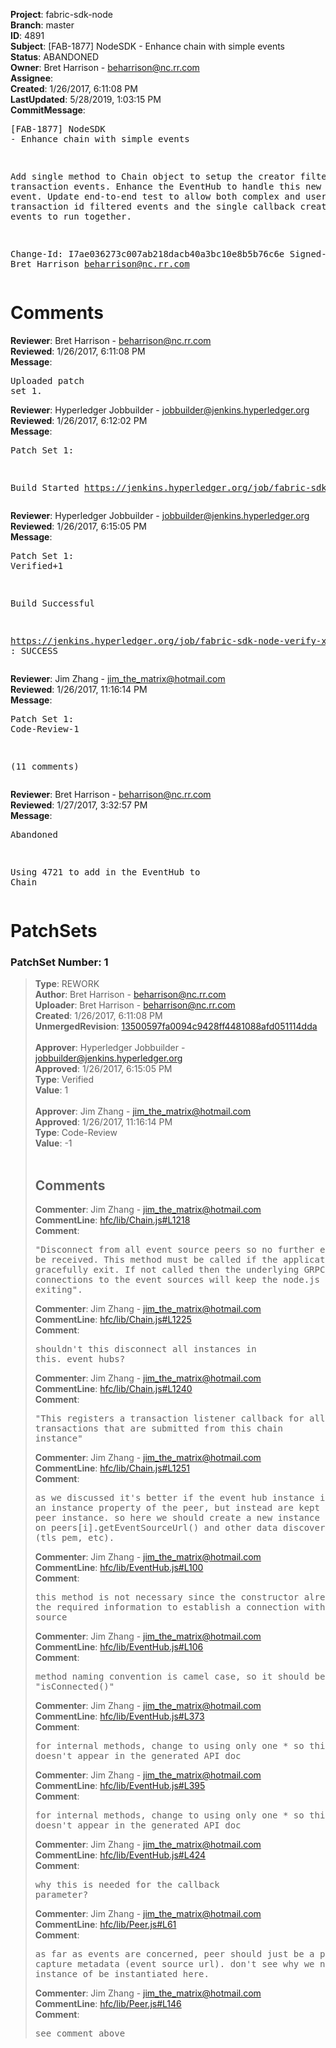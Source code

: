 <strong>Project</strong>: fabric-sdk-node<br><strong>Branch</strong>: master<br><strong>ID</strong>: 4891<br><strong>Subject</strong>: [FAB-1877] NodeSDK - Enhance chain with simple events<br><strong>Status</strong>: ABANDONED<br><strong>Owner</strong>: Bret Harrison - beharrison@nc.rr.com<br><strong>Assignee</strong>:<br><strong>Created</strong>: 1/26/2017, 6:11:08 PM<br><strong>LastUpdated</strong>: 5/28/2019, 1:03:15 PM<br><strong>CommitMessage</strong>:<br><pre>[FAB-1877] NodeSDK - Enhance chain with simple events

Add single method to Chain object to setup the creator
filtered transaction events. Enhance the EventHub to
handle this new block based event. Update end-to-end
test to allow both complex and user defined transaction
id filtered events and the single callback creator filtered
events to run together.

Change-Id: I7ae036273c007ab218dacb40a3bc10e8b5b76c6e
Signed-off-by: Bret Harrison <beharrison@nc.rr.com>
</pre><h1>Comments</h1><strong>Reviewer</strong>: Bret Harrison - beharrison@nc.rr.com<br><strong>Reviewed</strong>: 1/26/2017, 6:11:08 PM<br><strong>Message</strong>: <pre>Uploaded patch set 1.</pre><strong>Reviewer</strong>: Hyperledger Jobbuilder - jobbuilder@jenkins.hyperledger.org<br><strong>Reviewed</strong>: 1/26/2017, 6:12:02 PM<br><strong>Message</strong>: <pre>Patch Set 1:

Build Started https://jenkins.hyperledger.org/job/fabric-sdk-node-verify-x86_64/343/</pre><strong>Reviewer</strong>: Hyperledger Jobbuilder - jobbuilder@jenkins.hyperledger.org<br><strong>Reviewed</strong>: 1/26/2017, 6:15:05 PM<br><strong>Message</strong>: <pre>Patch Set 1: Verified+1

Build Successful 

https://jenkins.hyperledger.org/job/fabric-sdk-node-verify-x86_64/343/ : SUCCESS</pre><strong>Reviewer</strong>: Jim Zhang - jim_the_matrix@hotmail.com<br><strong>Reviewed</strong>: 1/26/2017, 11:16:14 PM<br><strong>Message</strong>: <pre>Patch Set 1: Code-Review-1

(11 comments)</pre><strong>Reviewer</strong>: Bret Harrison - beharrison@nc.rr.com<br><strong>Reviewed</strong>: 1/27/2017, 3:32:57 PM<br><strong>Message</strong>: <pre>Abandoned

Using 4721 to add in the EventHub to Chain</pre><h1>PatchSets</h1><h3>PatchSet Number: 1</h3><blockquote><strong>Type</strong>: REWORK<br><strong>Author</strong>: Bret Harrison - beharrison@nc.rr.com<br><strong>Uploader</strong>: Bret Harrison - beharrison@nc.rr.com<br><strong>Created</strong>: 1/26/2017, 6:11:08 PM<br><strong>UnmergedRevision</strong>: [13500597fa0094c9428ff4481088afd051114dda](https://github.com/hyperledger-gerrit-archive/fabric-sdk-node/commit/13500597fa0094c9428ff4481088afd051114dda)<br><br><strong>Approver</strong>: Hyperledger Jobbuilder - jobbuilder@jenkins.hyperledger.org<br><strong>Approved</strong>: 1/26/2017, 6:15:05 PM<br><strong>Type</strong>: Verified<br><strong>Value</strong>: 1<br><br><strong>Approver</strong>: Jim Zhang - jim_the_matrix@hotmail.com<br><strong>Approved</strong>: 1/26/2017, 11:16:14 PM<br><strong>Type</strong>: Code-Review<br><strong>Value</strong>: -1<br><br><h2>Comments</h2><strong>Commenter</strong>: Jim Zhang - jim_the_matrix@hotmail.com<br><strong>CommentLine</strong>: [hfc/lib/Chain.js#L1218](https://github.com/hyperledger-gerrit-archive/fabric-sdk-node/blob/13500597fa0094c9428ff4481088afd051114dda/hfc/lib/Chain.js#L1218)<br><strong>Comment</strong>: <pre>"Disconnect from all event source peers so no further events will be received. This method must be called if the application wants to gracefully exit. If not called then the underlying GRPC stream connections to the event sources will keep the node.js program from exiting".</pre><strong>Commenter</strong>: Jim Zhang - jim_the_matrix@hotmail.com<br><strong>CommentLine</strong>: [hfc/lib/Chain.js#L1225](https://github.com/hyperledger-gerrit-archive/fabric-sdk-node/blob/13500597fa0094c9428ff4481088afd051114dda/hfc/lib/Chain.js#L1225)<br><strong>Comment</strong>: <pre>shouldn't this disconnect all instances in this._event_hubs?</pre><strong>Commenter</strong>: Jim Zhang - jim_the_matrix@hotmail.com<br><strong>CommentLine</strong>: [hfc/lib/Chain.js#L1240](https://github.com/hyperledger-gerrit-archive/fabric-sdk-node/blob/13500597fa0094c9428ff4481088afd051114dda/hfc/lib/Chain.js#L1240)<br><strong>Comment</strong>: <pre>"This registers a transaction listener callback for all transactions that are submitted from this chain instance"</pre><strong>Commenter</strong>: Jim Zhang - jim_the_matrix@hotmail.com<br><strong>CommentLine</strong>: [hfc/lib/Chain.js#L1251](https://github.com/hyperledger-gerrit-archive/fabric-sdk-node/blob/13500597fa0094c9428ff4481088afd051114dda/hfc/lib/Chain.js#L1251)<br><strong>Comment</strong>: <pre>as we discussed it's better if the event hub instance is not made an instance property of the peer, but instead are kept separate from the peer instance. so here we should create a new instance of EventHub based on peers[i].getEventSourceUrl() and other data discovered on the peer (tls pem, etc).</pre><strong>Commenter</strong>: Jim Zhang - jim_the_matrix@hotmail.com<br><strong>CommentLine</strong>: [hfc/lib/EventHub.js#L100](https://github.com/hyperledger-gerrit-archive/fabric-sdk-node/blob/13500597fa0094c9428ff4481088afd051114dda/hfc/lib/EventHub.js#L100)<br><strong>Comment</strong>: <pre>this method is not necessary since the constructor already collects the required information to establish a connection with the event source</pre><strong>Commenter</strong>: Jim Zhang - jim_the_matrix@hotmail.com<br><strong>CommentLine</strong>: [hfc/lib/EventHub.js#L106](https://github.com/hyperledger-gerrit-archive/fabric-sdk-node/blob/13500597fa0094c9428ff4481088afd051114dda/hfc/lib/EventHub.js#L106)<br><strong>Comment</strong>: <pre>method naming convention is camel case, so it should be "isConnected()"</pre><strong>Commenter</strong>: Jim Zhang - jim_the_matrix@hotmail.com<br><strong>CommentLine</strong>: [hfc/lib/EventHub.js#L373](https://github.com/hyperledger-gerrit-archive/fabric-sdk-node/blob/13500597fa0094c9428ff4481088afd051114dda/hfc/lib/EventHub.js#L373)<br><strong>Comment</strong>: <pre>for internal methods, change to using only one * so this method doesn't appear in the generated API doc</pre><strong>Commenter</strong>: Jim Zhang - jim_the_matrix@hotmail.com<br><strong>CommentLine</strong>: [hfc/lib/EventHub.js#L395](https://github.com/hyperledger-gerrit-archive/fabric-sdk-node/blob/13500597fa0094c9428ff4481088afd051114dda/hfc/lib/EventHub.js#L395)<br><strong>Comment</strong>: <pre>for internal methods, change to using only one * so this method doesn't appear in the generated API doc</pre><strong>Commenter</strong>: Jim Zhang - jim_the_matrix@hotmail.com<br><strong>CommentLine</strong>: [hfc/lib/EventHub.js#L424](https://github.com/hyperledger-gerrit-archive/fabric-sdk-node/blob/13500597fa0094c9428ff4481088afd051114dda/hfc/lib/EventHub.js#L424)<br><strong>Comment</strong>: <pre>why this is needed for the callback parameter?</pre><strong>Commenter</strong>: Jim Zhang - jim_the_matrix@hotmail.com<br><strong>CommentLine</strong>: [hfc/lib/Peer.js#L61](https://github.com/hyperledger-gerrit-archive/fabric-sdk-node/blob/13500597fa0094c9428ff4481088afd051114dda/hfc/lib/Peer.js#L61)<br><strong>Comment</strong>: <pre>as far as events are concerned, peer should just be a place to capture metadata (event source url). don't see why we need the event hub instance of be instantiated here.</pre><strong>Commenter</strong>: Jim Zhang - jim_the_matrix@hotmail.com<br><strong>CommentLine</strong>: [hfc/lib/Peer.js#L146](https://github.com/hyperledger-gerrit-archive/fabric-sdk-node/blob/13500597fa0094c9428ff4481088afd051114dda/hfc/lib/Peer.js#L146)<br><strong>Comment</strong>: <pre>see comment above</pre></blockquote>